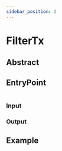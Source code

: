 ```yaml
---
sidebar_position: 2
---
```


# FilterTx

## Abstract

## EntryPoint
```typescript

```
### Input

### Output

## Example

```solidity

```
